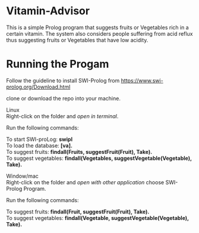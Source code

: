 # Vitamin-Advisor

This is a simple Prolog program that suggests fruits or Vegetables rich in a certain vitamin.
The system also considers people suffering from acid reflux thus suggesting fruits or Vegetables that have low acidity.


# Running the Progam
Follow the guideline to install SWI-Prolog from https://www.swi-prolog.org/Download.html 

clone or download the repo into your machine.

Linux <br> 
Right-click on the folder and *open in terminal*.

Run the following commands:<br>

To start SWI-proLog: **swipl** <br>
To load the database: **[va].** <br>
To suggest fruits: **findall(Fruits, suggestFruit(Fruit), Take).**<br>
To suggest vegetables: **findall(Vegetables, suggestVegetable(Vegetable), Take).** <br>

Window/mac<br>
 Right-click on the folder and *open with other application* choose SWI-Prolog Program.

Run the following commands:<br>


To suggest fruits: **findall(Fruit, suggestFruit(Fruit), Take).**<br>
To suggest vegetables: **findall(Vegetable, suggestVegetable(Vegetable), Take).**
